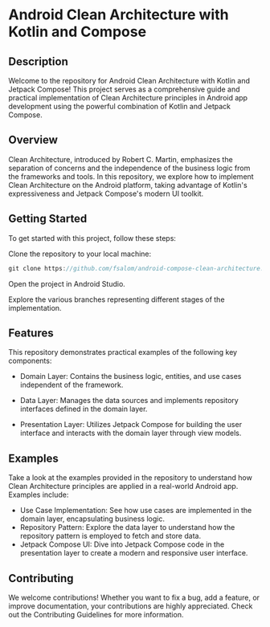 # Android Clean Architecture with Kotlin and Compose

## Description
Welcome to the repository for Android Clean Architecture with Kotlin and Jetpack Compose! This project serves as a comprehensive guide and practical implementation of Clean Architecture principles in Android app development using the powerful combination of Kotlin and Jetpack Compose.

## Overview
Clean Architecture, introduced by Robert C. Martin, emphasizes the separation of concerns and the independence of the business logic from the frameworks and tools. In this repository, we explore how to implement Clean Architecture on the Android platform, taking advantage of Kotlin's expressiveness and Jetpack Compose's modern UI toolkit.

## Getting Started
To get started with this project, follow these steps:

Clone the repository to your local machine:

```swift
git clone https://github.com/fsalom/android-compose-clean-architecture.git
```

Open the project in Android Studio.

Explore the various branches representing different stages of the implementation.

## Features
This repository demonstrates practical examples of the following key components:

- Domain Layer: Contains the business logic, entities, and use cases independent of the framework.

- Data Layer: Manages the data sources and implements repository interfaces defined in the domain layer.

- Presentation Layer: Utilizes Jetpack Compose for building the user interface and interacts with the domain layer through view models.

## Examples
Take a look at the examples provided in the repository to understand how Clean Architecture principles are applied in a real-world Android app. Examples include:

- Use Case Implementation: See how use cases are implemented in the domain layer, encapsulating business logic.
- Repository Pattern: Explore the data layer to understand how the repository pattern is employed to fetch and store data.
- Jetpack Compose UI: Dive into Jetpack Compose code in the presentation layer to create a modern and responsive user interface.

## Contributing
We welcome contributions! Whether you want to fix a bug, add a feature, or improve documentation, your contributions are highly appreciated. Check out the Contributing Guidelines for more information.